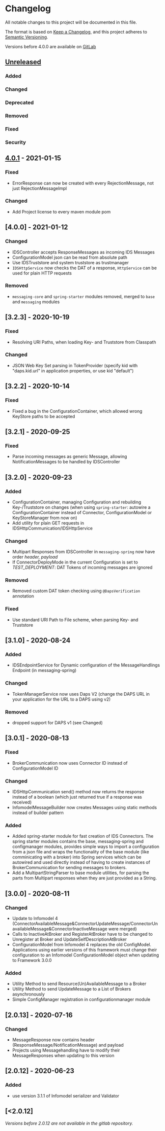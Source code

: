 # Changelog
All notable changes to this project will be documented in this file.

The format is based on [Keep a Changelog](https://keepachangelog.com/en/1.0.0/),
and this project adheres to [Semantic Versioning](https://semver.org/spec/v2.0.0.html).

Versions before 4.0.0 are available on [GitLab](https://gitlab.cc-asp.fraunhofer.de/fhg-isst-ids/ids-framework)

## [Unreleased]
### Added
### Changed
### Deprecated
### Removed
### Fixed
### Security 

## [4.0.1] - 2021-01-15
### Fixed
- ErrorResponse can now be created with every RejectionMessage, not just RejectionMessageImpl
### Changed
- Add Project license to every maven module pom
## [4.0.0] - 2021-01-12
### Changed
- IDSController accepts ResponseMessages as incoming IDS Messages
- ConfigurationModel json can be read from absolute path
- Use IDSTruststore and system truststore as trustmanager
- `IDSHttpService` now checks the DAT of a response, `HttpService` can be used for plain HTTP requests
### Removed
- `messaging-core` and `spring-starter` modules removed, merged to `base` and `messaging` modules
## [3.2.3] - 2020-10-19
### Fixed
- Resolving URI Paths, when loading Key- and Truststore from Classpath
### Changed
- JSON Web Key Set parsing in TokenProvider (specify kid with "daps.kid.url" in application properties, or use kid "default")
## [3.2.2] - 2020-10-14
### Fixed
- Fixed a bug in the ConfigurationContainer, which allowed wrong KeyStore paths to be accepted
## [3.2.1] - 2020-09-25
### Fixed
- Parse incoming messages as generic Message, allowing NotificationMessages to be handled by IDSController
## [3.2.0] - 2020-09-23
### Added
- ConfigurationContainer, managing Configuration and rebuilding Key-/Truststore on changes (when using `spring-starter`:
autowire a ConfigurationContainer instead of Connector, ConfigurationModel or KeyStoreManager from now on)
- Add utility for plain GET requests in IDSHttpCommunication/IDSHttpService
### Changed
- Multipart Responses from IDSController in `messaging-spring` now have order _header, payload_
- If ConnectorDeployMode in the current Configuration is set to _TEST_DEPLOYMENT_: DAT Tokens of incoming messages
are ignored
### Removed
- Removed custom DAT token checking using `@DapsVerification` annotation
### Fixed
- Use standard URI Path to File scheme, when parsing Key- and Truststore
## [3.1.0] - 2020-08-24
### Added
- IDSEndpointService for Dynamic configuration of the MessageHandlings Endpoint (in messaging-spring)
### Changed
- TokenManagerService now uses Daps V2 (change the DAPS URL in your application for the URL to a DAPS using v2)
### Removed
- dropped support for DAPS v1 (see Changed)
## [3.0.1] - 2020-08-13
### Fixed
- BrokerCommunication now uses Connector ID instead of ConfigurationModel ID
### Changed
- IDSHttpCommunication send() method now returns the response instead of a boolean (which just returned true if a response was received)
- InfomodelMessageBuilder now creates Messages using static methods instead of builder pattern
### Added
- Added spring-starter module for fast creation of IDS Connectors. The spring starter modules contains
the base, messaging-spring and configmanager modules, provides simple ways to import a configuration from a json
 file and wraps the functionality of the base module (like comminicating with a broker) into Spring services which
 can be autowired and used directly instead of having to create instances of BrokerCommunication for sending
 messages to brokers.
- Add a MultipartStringParser to base module utilities, for parsing the parts from Multipart responses when they are just
provided as a String.
## [3.0.0] - 2020-08-11
### Changed
- Update to Infomodel 4 (ConnectorAvailableMessage&ConnectorUpdateMessage/ConnectorUnavailableMessage&ConnectorInactiveMessage were merged)
- Calls to InactiveAtBroker and RegisterAtBroker have to be changed to Unregister at Broker and UpdateSelfDescriptionAtBroker
- ConfigurationModel from Infomodel 4 replaces the old ConfigModel. Applications using earlier versions of this framework must
change their configuration to an Infomodel ConfigurationModel object when updating to Framework 3.0.0
### Added
- Utility Method to send Resource(Un)AvailableMessage to a Broker
- Utility Method to send UpdateMessage to a List of Brokers asynchronously
- Simple ConfigManager registration in configurationmanager module
## [2.0.13] - 2020-07-16
### Changed
- MessageResponse now contains header (ResponseMessage/NotificationMessage) and payload
- Projects using Messagehandling have to modify their MessageResponses when updating to this version
## [2.0.12] - 2020-06-23
### Added
- use version 3.1.1 of Infomodel serializer and Validator
## [<2.0.12]
_Versions before 2.0.12 are not available in the gitlab repository._

[Unreleased]: https://github.com/FraunhoferISST/IDS-Connector-Framework/compare/master...4.0.1
[4.0.1]: https://github.com/FraunhoferISST/IDS-Connector-Framework/compare/4.0.1...4.0.0